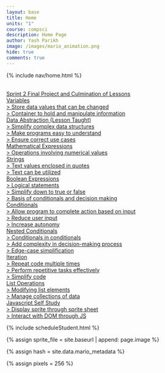 ```yaml
---
layout: base
title: Home
units: "1"
course: compsci
description: Home Page
author: Yash Parikh
image: /images/mario_animation.png
hide: true
comments: true
---
```


{% include nav/home.html %}

<br>
<a href="https://illuminati1618.github.io/yash_2025/2024/10/15/finalprojectsprint2_IPYNB_2_.html">
Sprint 2 Final Project and Culmination of Lessons
</a>

<div class="grid-container">
  <a href="https://illuminati1618.github.io/yash_2025/2024/10/05/3-1-and-4homework_IPYNB_2_.html" class="box">
      Variables
      <div class="dropdown-text">
      > Store data values that can be changed
      <br>
      > Container to hold and manipulate information
      </div>
  </a>

  <a href="https://nighthawkcoders.github.io/portfolio_2025/csp/big-idea/p2/3-2/" class="box">
      Data Abstraction (Lesson Taught)
      <div class="dropdown-text">
      > Simplify complex data structures
      <br>
      > Make programs easy to understand
      <br>
      > Ensure correct use cases
      </div>
  </a>

  <a href="https://illuminati1618.github.io/yash_2025/2024/10/09/3-3-and-5homework_IPYNB_2_.html" class="box">
      Mathematical Expressions
      <div class="dropdown-text">
      > Operations involving numerical values
      <br>
      </div>
  </a>

  <a href="https://illuminati1618.github.io/yash_2025/2024/10/05/3-1-and-4homework_IPYNB_2_.html" class="box">
      Strings
      <div class="dropdown-text">
      > Text values enclosed in quotes
      <br>
      > Text can be utilized
      </div>
  </a>

  <a href="https://illuminati1618.github.io/yash_2025/2024/10/09/3-3-and-5homework_IPYNB_2_.html" class="box">
      Boolean Expressions
      <div class="dropdown-text">
      > Logical statements
      <br>
      > Simplify down to true or false
      <br>
      > Basis of conditionals and decision making
      </div>
  </a>

  <a href="https://illuminati1618.github.io/yash_2025/2024/10/04/3-6-and-7homework_IPYNB_2_.html" class="box">
      Conditionals
      <div class="dropdown-text">
      > Allow program to complete action based on input
      <br>
      > Reduce user input
      <br>
      > Increase autonomy
      </div>
  </a>

  <a href="https://illuminati1618.github.io/yash_2025/2024/10/04/3-6-and-7homework_IPYNB_2_.html" class="box">
      Nested Conditionals
      <div class="dropdown-text">
      > Conditionals in conditionals
      <br>
      > Add complexity in decision-making process
      <br>
      > Edge-case simplification
      </div>
  </a>

  <a href="https://illuminati1618.github.io/yash_2025/2024/10/04/3-8homework_IPYNB_2_.html" class="box">
      Iteration
      <div class="dropdown-text">
      > Repeat code multiple times
      <br>
      > Perform repetitive tasks effectively
      <br>
      > Simplify code
      </div>
  </a>

  <a href="https://illuminati1618.github.io/yash_2025/2024/10/04/3-10homework_IPYNB_2_.html" class="box">
      List Operations
      <div class="dropdown-text">
      > Modifying list elements
      <br>
      > Manage collections of data
      </div>
  </a>

  <a href="https://illuminati1618.github.io/yash_2025/navigation/sprite" class="box">
      Javascript Self Study
      <div class="dropdown-text">
      > Display sprite through sprite sheet
      <br>
      > Interact with DOM through JS
      </div>
  </a>

</div>

{% include scheduleStudent.html %}

<!-- Liquid:  statements -->

<!-- Include submenu from _includes to top of pages {% include nav/home.html %} -->
<!--- Concatenation of site URL to frontmatter image  --->
{% assign sprite_file = site.baseurl | append: page.image %}
<!--- Has is a list variable containing mario metadata for sprite --->
{% assign hash = site.data.mario_metadata %}  
<!--- Size width/height of Sprit images --->
{% assign pixels = 256 %}

<!--- HTML for page contains <p> tag named "Mario" and class properties for a "sprite"  -->

<p id="mario" class="sprite"></p>
  
<!--- Embedded Cascading Style Sheet (CSS) rules, 
        define how HTML elements look 
--->
<style>

  /*CSS style rules for the id and class of the sprite...
  */
  .sprite {
    height: {{pixels}}px;
    width: {{pixels}}px;
    background-image: url('{{sprite_file}}');
    background-repeat: no-repeat;
  }

  /*background position of sprite element
  */
  #mario {
    background-position: calc({{animations[0].col}} * {{pixels}} * -1px) calc({{animations[0].row}} * {{pixels}}* -1px);
  }
</style>

<!--- Embedded executable code--->
<script>
  ////////// convert YML hash to javascript key:value objects /////////

  var mario_metadata = {}; //key, value object
  {% for key in hash %}  
  
  var key = "{{key | first}}"  //key
  var values = {} //values object
  values["row"] = {{key.row}}
  values["col"] = {{key.col}}
  values["frames"] = {{key.frames}}
  mario_metadata[key] = values; //key with values added

  {% endfor %}

  ////////// game object for player /////////

  class Mario {
    constructor(meta_data) {
      this.tID = null;  //capture setInterval() task ID
      this.positionX = 0;  // current position of sprite in X direction
      this.currentSpeed = 0;
      this.marioElement = document.getElementById("mario"); //HTML element of sprite
      this.pixels = {{pixels}}; //pixel offset of images in the sprite, set by liquid constant
      this.interval = 100; //animation time interval
      this.obj = meta_data;
      this.marioElement.style.position = "absolute";
    }

    animate(obj, speed) {
      let frame = 0;
      const row = obj.row * this.pixels;
      this.currentSpeed = speed;

      this.tID = setInterval(() => {
        const col = (frame + obj.col) * this.pixels;
        this.marioElement.style.backgroundPosition = `-${col}px -${row}px`;
        this.marioElement.style.left = `${this.positionX}px`;

        this.positionX += speed;
        frame = (frame + 1) % obj.frames;

        const viewportWidth = window.innerWidth;
        if (this.positionX > viewportWidth - this.pixels) {
          document.documentElement.scrollLeft = this.positionX - viewportWidth + this.pixels;
        }
      }, this.interval);
    }

    startWalking() {
      this.stopAnimate();
      this.animate(this.obj["Walk"], 3);
    }

    startRunning() {
      this.stopAnimate();
      this.animate(this.obj["Run1"], 6);
    }

    startPuffing() {
      this.stopAnimate();
      this.animate(this.obj["Puff"], 0);
    }

    startCheering() {
      this.stopAnimate();
      this.animate(this.obj["Cheer"], 0);
    }

    startFlipping() {
      this.stopAnimate();
      this.animate(this.obj["Flip"], 0);
    }

    startResting() {
      this.stopAnimate();
      this.animate(this.obj["Rest"], 0);
    }

    stopAnimate() {
      clearInterval(this.tID);
    }
  }

  const mario = new Mario(mario_metadata);

  ////////// event control /////////

  window.addEventListener("keydown", (event) => {
    if (event.key === "ArrowRight") {
      event.preventDefault();
      if (event.repeat) {
        mario.startCheering();
      } else {
        if (mario.currentSpeed === 0) {
          mario.startWalking();
        } else if (mario.currentSpeed === 3) {
          mario.startRunning();
        }
      }
    } else if (event.key === "ArrowLeft") {
      event.preventDefault();
      if (event.repeat) {
        mario.stopAnimate();
      } else {
        mario.startPuffing();
      }
    }
  });

  //touch events that enable animations
  window.addEventListener("touchstart", (event) => {
    event.preventDefault(); // prevent default browser action
    if (event.touches[0].clientX > window.innerWidth / 2) {
      // move right
      if (currentSpeed === 0) { // if at rest, go to walking
        mario.startWalking();
      } else if (currentSpeed === 3) { // if walking, go to running
        mario.startRunning();
      }
    } else {
      // move left
      mario.startPuffing();
    }
  });

  //stop animation on window blur
  window.addEventListener("blur", () => {
    mario.stopAnimate();
  });

  //start animation on window focus
  window.addEventListener("focus", () => {
     mario.startFlipping();
  });

  //start animation on page load or page refresh
  document.addEventListener("DOMContentLoaded", () => {
    // adjust sprite size for high pixel density devices
    const scale = window.devicePixelRatio;
    const sprite = document.querySelector(".sprite");
    sprite.style.transform = `scale(${0.2 * scale})`;
    mario.startResting();
  });

</script>
